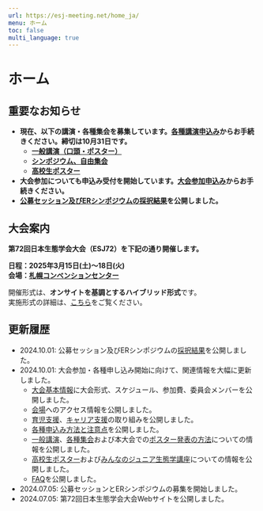 ```yaml
---
url: https://esj-meeting.net/home_ja/
menu: ホーム
toc: false
multi_language: true
---
```


# ホーム

## 重要なお知らせ
- **現在、以下の講演・各種集会を募集しています。[各種講演申込み](regist_information_ja#各種講演申込み)からお手続きください。締切は10月31日です。**
	- **[一般講演（口頭・ポスター）](regist_oral_poster_ja)**
	- **[シンポジウム、自由集会](regist_session_ja)**
	- **[高校生ポスター](high_school_student_ja#高校生ポスター)**
- **大会参加についても申込み受付を開始しています。[大会参加申込み](regist_information_ja#大会参加申込み)からお手続きください。**
- **[公募セッション及びERシンポジウムの採択結果](schedule_session_ja)を公開しました。**

## 大会案内

**第72回日本生態学会大会（ESJ72）を下記の通り開催します。**

**日程：2025年3月15日(土)〜18日(火)**\
**会場：[札幌コンベンションセンター](venue_ja)**

開催形式は、**オンサイトを基調とするハイブリッド形式**です。\
実施形式の詳細は、[こちら](basic_information_ja#大会形式)をご覧ください。

## 更新履歴
-	2024.10.01: 公募セッション及びERシンポジウムの[採択結果](schedule_session_ja)を公開しました。
-	2024.10.01: 大会参加・各種申し込み開始に向けて、関連情報を大幅に更新しました。
	- [大会基本情報](basic_information_ja)に大会形式、スケジュール、参加費、委員会メンバーを公開しました。
	- [会場](venue_ja)へのアクセス情報を公開しました。
	- [育児支援](childcare_ja)、[キャリア支援](career_ja)の取り組みを公開しました。
	- [各種申込み方法と注意点](regist_information_ja)を公開しました。
	- [一般講演](regist_oral_poster_ja)、[各種集会](regist_session_ja)および本大会での[ポスター発表の方法](for_presentation_ja)についての情報を公開しました。
	- [高校生ポスター](high_school_student_ja#高校生ポスター)および[みんなのジュニア生態学講座](high_school_student_ja#みんなのジュニア生態学講座)についての情報を公開しました。
	- [FAQ](faq_ja)を公開しました。
-   2024.07.05: 公募セッションとERシンポジウムの募集を開始しました。
-   2024.07.05: 第72回日本生態学会大会Webサイトを公開しました。

